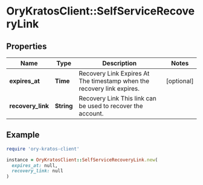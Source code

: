 # OryKratosClient::SelfServiceRecoveryLink

## Properties

| Name | Type | Description | Notes |
| ---- | ---- | ----------- | ----- |
| **expires_at** | **Time** | Recovery Link Expires At  The timestamp when the recovery link expires. | [optional] |
| **recovery_link** | **String** | Recovery Link  This link can be used to recover the account. |  |

## Example

```ruby
require 'ory-kratos-client'

instance = OryKratosClient::SelfServiceRecoveryLink.new(
  expires_at: null,
  recovery_link: null
)
```

